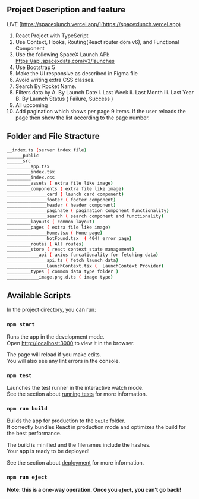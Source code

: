 ## Project Description and feature

LIVE [https://spacexlunch.vercel.app/](https://spacexlunch.vercel.app)

1. React Project with TypeScript
2. Use Context, Hooks, Routing(React router dom v6), and Functional Component
3. Use the following SpaceX Launch API: https://api.spacexdata.com/v3/launches
4. Use Bootstrap 5
5. Make the UI responsive as described in Figma file
6. Avoid writing extra CSS classes.
7. Search By Rocket Name.
8. Filters data by
   A. By Launch Date
   i. Last Week
   ii. Last Month
   iii. Last Year
   B. By Launch Status ( Failure, Success )
9. All upcoming
10. Add pagination which shows per page 9 items. If the user reloads the page then
    show the list according to the page number.

## Folder and File Stracture

```bash
__index.ts (server index file)
______public
______src
_________app.tsx
_________index.tsx
_________index.css
_________assets ( extra file like image)
_________components ( extra file like image)
_______________card ( launch card component)
_______________footer ( footer component)
_______________header ( header component)
_______________paginate ( pagination component functionality)
_______________search ( search component and functionality)
_________layouts ( common layout)
_________pages ( extra file like image)
_______________Home.tsx ( Home page)
_______________NotFound.tsx  ( 404! error page)
_________routes ( All routes)
_________store ( react context state management)
____________api ( axios funcationality for fetching data)
_______________api.ts ( fetch launch data)
_______________LaunchContext.tsx (  LaunchContext Provider)
_________types ( common data type folder )
____________image.png.d.ts ( image type)

```

## Available Scripts

In the project directory, you can run:

### `npm start`

Runs the app in the development mode.\
Open [http://localhost:3000](http://localhost:3000) to view it in the browser.

The page will reload if you make edits.\
You will also see any lint errors in the console.

### `npm test`

Launches the test runner in the interactive watch mode.\
See the section about [running tests](https://facebook.github.io/create-react-app/docs/running-tests) for more information.

### `npm run build`

Builds the app for production to the `build` folder.\
It correctly bundles React in production mode and optimizes the build for the best performance.

The build is minified and the filenames include the hashes.\
Your app is ready to be deployed!

See the section about [deployment](https://facebook.github.io/create-react-app/docs/deployment) for more information.

### `npm run eject`

**Note: this is a one-way operation. Once you `eject`, you can’t go back!**
